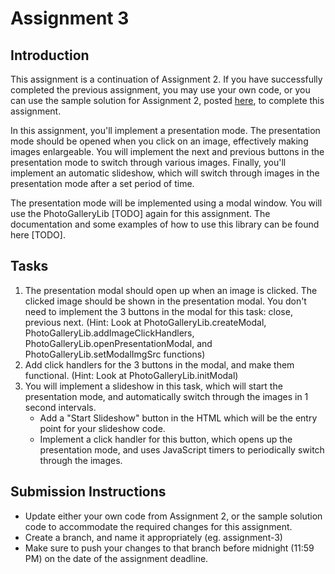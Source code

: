 # Assignment 3

## Introduction

This assignment is a continuation of Assignment 2. If you have successfully completed the previous assignment, you may use your own code, or you can use the sample solution for Assignment 2, posted [here](http://example.com), to complete this assignment.

In this assignment, you'll implement a presentation mode. The presentation mode should be opened when you click on an image, effectively making images enlargeable. You will implement the next and previous buttons in the presentation mode to switch through various images. Finally, you'll implement an automatic slideshow, which will switch through images in the presentation mode after a  set period of time.

The presentation mode will be implemented using a modal window. You will use the PhotoGalleryLib [TODO] again for this assignment. The documentation and some examples of how to use this library can be found here [TODO].

## Tasks

1. The presentation modal should open up when an image is clicked. The clicked image should be shown in the presentation modal. You don't need to implement the 3 buttons in the modal for this task: close, previous next. (Hint: Look at PhotoGalleryLib.createModal, PhotoGalleryLib.addImageClickHandlers, PhotoGalleryLib.openPresentationModal, and PhotoGalleryLib.setModalImgSrc functions)
2. Add click handlers for the 3 buttons in the modal, and make them functional. (Hint: Look at PhotoGalleryLib.initModal)
3. You will implement a slideshow in this task, which will start the presentation mode, and automatically switch through the images in 1 second intervals.
    - Add a "Start Slideshow" button in the HTML which will be the entry point for your slideshow code.
    - Implement a click handler for this button, which opens up the presentation mode, and uses JavaScript timers to periodically switch through the images.

## Submission Instructions

- Update either your own code from Assignment 2, or the sample solution code to accommodate the required changes for this assignment.
- Create a branch, and name it appropriately (eg. assignment-3)
- Make sure to push your changes to that branch before midnight (11:59 PM) on the date of the assignment deadline.
